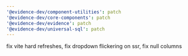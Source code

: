 ```yaml
---
'@evidence-dev/component-utilities': patch
'@evidence-dev/core-components': patch
'@evidence-dev/evidence': patch
'@evidence-dev/universal-sql': patch
---
```


fix vite hard refreshes, fix dropdown flickering on ssr, fix null columns
